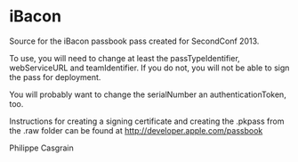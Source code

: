 iBacon 
======

Source for the iBacon passbook pass created for SecondConf 2013.

To use, you will need to change at least the passTypeIdentifier,
webServiceURL and teamIdentifier. If you do not, you will not be able to
sign the pass for deployment.

You will probably want to change the serialNumber an
authenticationToken, too.

Instructions for creating a signing certificate and creating the .pkpass
from the .raw folder can be found at http://developer.apple.com/passbook

Philippe Casgrain
